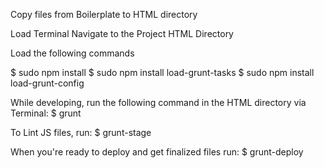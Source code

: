Copy files from Boilerplate to HTML directory

Load Terminal
Navigate to the Project HTML Directory

Load the following commands

$ sudo npm install 
$ sudo npm install load-grunt-tasks
$ sudo npm install load-grunt-config

While developing, run the following command in the HTML directory via Terminal:
$ grunt

To Lint JS files, run: 
$ grunt-stage

When you're ready to deploy and get finalized files run:
$ grunt-deploy
